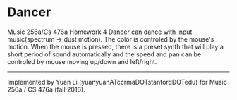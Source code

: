 # Dancer
  
Music 256a/Cs 476a Homework 4 Dancer can dance with input music(spectrum -> dust motion). The color is controled by the mouse's motion. When the mouse is pressed, there is a preset synth that will play a short period of sound automatically and the speed and pan can be controled by mouse moving up/down and left/right.

---

Implemented by Yuan Li (yuanyuanATccrmaDOTstanfordDOTedu) for Music 256a / CS 476a (fall 2016).
